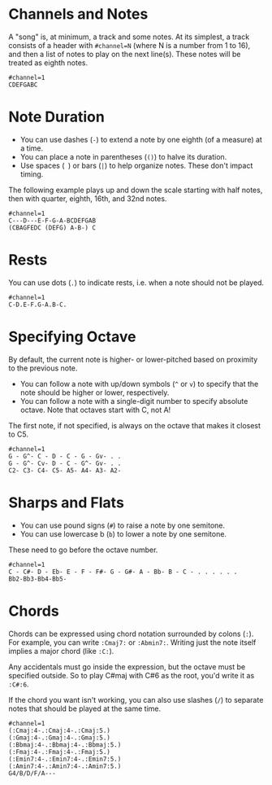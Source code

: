 # Channels and Notes

A "song" is, at minimum, a track and some notes. At its simplest, a track consists of a header with `#channel=N` (where N is a number from 1 to 16), and then a list of notes to play on the next line(s). These notes will be treated as eighth notes.

```
#channel=1
CDEFGABC
```

# Note Duration

- You can use dashes (`-`) to extend a note by one eighth (of a measure) at a time.
- You can place a note in parentheses (`()`) to halve its duration.
- Use spaces (` `) or bars (`|`) to help organize notes. These don't impact timing.

The following example plays up and down the scale starting with half notes, then with quarter, eighth, 16th, and 32nd notes.

```
#channel=1
C---D---E-F-G-A-BCDEFGAB
(CBAGFEDC (DEFG) A-B-) C
```

# Rests

You can use dots (`.`) to indicate rests, i.e. when a note should not be played.

```
#channel=1
C-D.E-F.G-A.B-C.
```

# Specifying Octave

By default, the current note is higher- or lower-pitched based on proximity to the previous note.

- You can follow a note with up/down symbols (`^` or `v`) to specify that the note should be higher or lower, respectively.
- You can follow a note with a single-digit number to specify absolute octave. Note that octaves start with C, not A!

The first note, if not specified, is always on the octave that makes it closest to C5.

```
#channel=1
G - G^- C - D - C - G - Gv- . .
G - G^- Cv- D - C - G^- Gv- . .
C2- C3- C4- C5- A5- A4- A3- A2-
```

# Sharps and Flats

- You can use pound signs (`#`) to raise a note by one semitone.
- You can use lowercase b (`b`) to lower a note by one semitone.

These need to go before the octave number.

```
#channel=1
C - C#- D - Eb- E - F - F#- G - G#- A - Bb- B - C - . . . . . .
Bb2-Bb3-Bb4-Bb5-
```

# Chords

Chords can be expressed using chord notation surrounded by colons (`:`). For example, you can write `:Cmaj7:` or `:Abmin7:`. Writing just the note itself implies a major chord (like `:C:`).

Any accidentals must go inside the expression, but the octave must be specified outside. So to play C#maj with C#6 as the root, you'd write it as `:C#:6`.

If the chord you want isn't working, you can also use slashes (`/`) to separate notes that should be played at the same time.

```
#channel=1
(:Cmaj:4-.:Cmaj:4-.:Cmaj:5.)
(:Gmaj:4-.:Gmaj:4-.:Gmaj:5.)
(:Bbmaj:4-.:Bbmaj:4-.:Bbmaj:5.)
(:Fmaj:4-.:Fmaj:4-.:Fmaj:5.)
(:Emin7:4-.:Emin7:4-.:Emin7:5.)
(:Amin7:4-.:Amin7:4-.:Amin7:5.)
G4/B/D/F/A---
```
